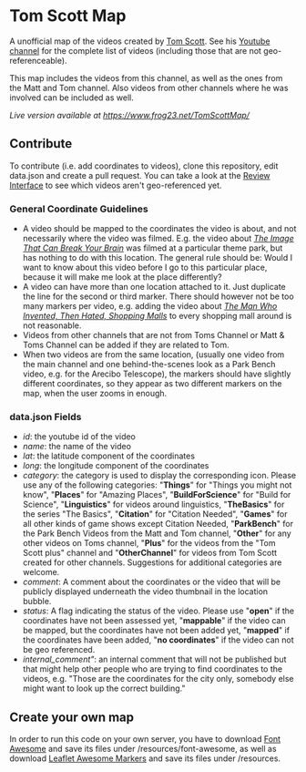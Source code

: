 # Tom Scott Map

A unofficial map of the videos created by [Tom Scott](https://www.tomscott.com/). See his [Youtube channel](https://www.youtube.com/user/enyay) for the complete list of videos (including those that are not geo-referenceable).

This map includes the videos from this channel, as well as the ones from the Matt and Tom channel. Also videos from other channels where he was involved can be included as well.

*Live version available at https://www.frog23.net/TomScottMap/*

## Contribute
To contribute (i.e. add coordinates to videos), clone this repository, edit data.json and create a pull request. You can take a look at the [Review Interface](http://www.frog23.net/TomScottMap/review.html) to see which videos aren't geo-referenced yet.

### General Coordinate Guidelines
- A video should be mapped to the coordinates the video is about, and not necessarily where the video was filmed. E.g. the video about *[The Image That Can Break Your Brain](https://www.youtube.com/watch?v=Wm8ZoVQ_OJo)* was filmed at a particular theme park, but has nothing to do with this location. The general rule should be: Would I want to know about this video before I go to this particular place, because it will make me look at the place differently?
- A video can have more than one location attached to it. Just duplicate the line for the second or third marker. There should however not be too many markers per video, e.g. adding the video about *[The Man Who Invented, Then Hated, Shopping Malls](https://www.youtube.com/watch?v=4F7WCutpsJw)* to every shopping mall around is not reasonable. 
- Videos from other channels that are not from Toms Channel or Matt & Toms Channel can be added if they are related to Tom.
- When two videos are from the same location, (usually one video from the main channel and one behind-the-scenes look as a Park Bench video, e.g. for the Arecibo Telescope), the markers should have slightly different coordinates, so they appear as two different markers on the map, when the user zooms in enough. 

### data.json Fields
- *id*: the youtube id of the video
- *name*: the name of the video
- *lat*: the latitude component of the coordinates
- *long*: the longitude component of the coordinates
- *category*: the category is used to display the corresponding icon. Please use any of the following categories: "**Things**" for "Things you might not know", "**Places**" for "Amazing Places", "**BuildForScience**" for "Build for Science", "**Linguistics**" for videos around linguistics, "**TheBasics**" for the series "The Basics", "**Citation**" for "Citation Needed", "**Games**" for all other kinds of game shows except Citation Needed, "**ParkBench**" for the Park Bench Videos from the Matt and Tom channel, "**Other**" for any other videos on Toms channel, "**Plus**" for the videos from the "Tom Scott plus" channel and "**OtherChannel**" for videos from Tom Scott created for other channels. Suggestions for additional categories are welcome.
- *comment*: A comment about the coordinates or the video that will be publicly displayed underneath the video thumbnail in the location bubble.
- *status*: A flag indicating the status of the video. Please use "**open**" if the coordinates have not been assessed yet, "**mappable**" if the video can be mapped, but the coordinates have not been added yet, "**mapped**" if the coordinates have been added, "**no coordinates**" if the video can not be geo referenced. 
- *internal_comment"*: an internal comment that will not be published but that might help other people who are trying to find coordinates to the videos, e.g. "Those are the coordinates for the city only, somebody else might want to look up the correct building."


## Create your own map
In order to run this code on your own server, you have to download [Font Awesome](http://fontawesome.io/) and save its files under /resources/font-awesome, as well as download [Leaflet Awesome Markers](https://github.com/lvoogdt/Leaflet.awesome-markers) and save its files under /resources.
